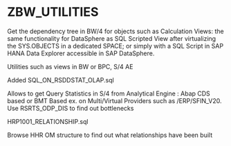 # ZBW_UTILITIES
Get the dependency tree in BW/4 for objects such as Calculation Views: 
the same functionality for DataSphere as SQL Scripted View after virtualizing the SYS.OBJECTS in a dedicated SPACE; 
or simply with a SQL Script in SAP HANA Data Explorer accessible in SAP DataSphere.

Utilities such as views in BW or BPC, S/4 AE

Added SQL_ON_RSDDSTAT_OLAP.sql

Allows to get Query Statistics in S/4 from Analytical Engine : Abap CDS based or BMT Based ex. on Multi/Virtual Providers such as /ERP/SFIN_V20.
Use RSRTS_ODP_DIS to find out bottlenecks

HRP1001_RELATIONSHIP.sql

Browse HHR OM structure to find out what relationships have been built
